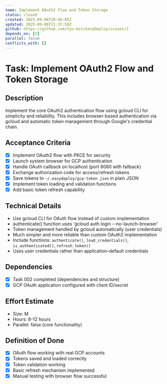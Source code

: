 ```yaml
---
name: Implement OAuth2 Flow and Token Storage
status: closed
created: 2025-09-06T20:46:05Z
updated: 2025-09-06T21:37:59Z
github: https://github.com/tyu-mit/easyDeploy/issues/3
depends_on: [2]
parallel: false
conflicts_with: []
---
```


# Task: Implement OAuth2 Flow and Token Storage

## Description
Implement the core OAuth2 authentication flow using gcloud CLI for simplicity and reliability. This includes browser-based authentication via gcloud and automatic token management through Google's credential chain.

## Acceptance Criteria
- [x] Implement OAuth2 flow with PKCE for security
- [x] Launch system browser for GCP authentication
- [x] Handle OAuth callback on localhost (port 8080 with fallback)
- [x] Exchange authorization code for access/refresh tokens
- [x] Save tokens to `~/.easydeploy/gcp-token.json` in plain JSON
- [x] Implement token loading and validation functions
- [x] Add basic token refresh capability

## Technical Details
- Use gcloud CLI for OAuth flow instead of custom implementation
- authenticate() function uses 'gcloud auth login --no-launch-browser'
- Token management handled by gcloud automatically (user credentials)
- Much simpler and more reliable than custom OAuth2 implementation
- Include functions: `authenticate()`, `load_credentials()`, `is_authenticated()`, `refresh_token()`
- Uses user credentials rather than application-default credentials

## Dependencies
- [x] Task 002 completed (dependencies and structure)
- [x] GCP OAuth application configured with client ID/secret

## Effort Estimate
- Size: M
- Hours: 8-12 hours
- Parallel: false (core functionality)

## Definition of Done
- [x] OAuth flow working with real GCP accounts
- [x] Tokens saved and loaded correctly
- [x] Token validation working
- [x] Basic refresh mechanism implemented
- [x] Manual testing with browser flow successful
